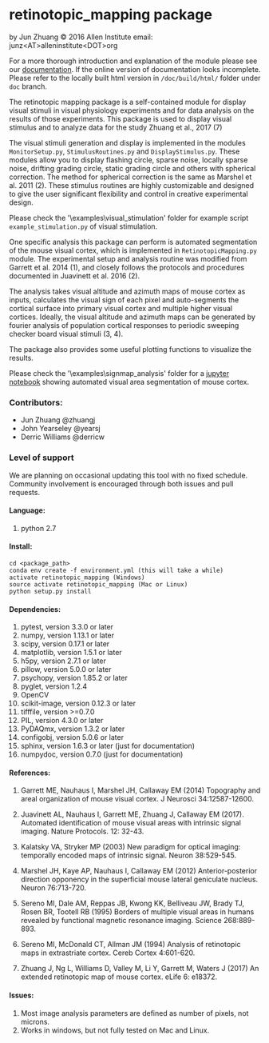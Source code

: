 # retinotopic_mapping package

by Jun Zhuang
&copy; 2016 Allen Institute
email: junz&lt;AT&gt;alleninstitute&lt;DOT&gt;org

For a more thorough introduction and explanation of the module please
see our [documentation](http://retinotopic-mapping.readthedocs.io/).
If the online version of documentation looks incomplete. Please refer
to the locally built html version in `/doc/build/html/` folder under
`doc` branch.

The retinotopic mapping package is a self-contained module
for display visual stimuli in visual physiology experiments and
for data analysis on the results of those experiments. This package is
used to display visual stimulus and to analyze data for the study
Zhuang et al., 2017 (7)

The visual stimuli generation and display is implemented in the modules
`MonitorSetup.py`, `StimulusRoutines.py` and `DisplayStimulus.py`.
These modules allow you to display flashing circle, sparse noise,
locally sparse noise, drifting grading circle, static grading circle
and others with spherical correction. The method for spherical
correction is the same as Marshel et al. 2011 (2). These stimulus
routines are highly customizable and designed to give the user
significant flexibility and control in creative experimental design.

Please check the '\examples\visual_stimulation' folder for
example script `example_stimulation.py` of visual stimulation.

One specific analysis this package can perform is automated
segmentation of the mouse visual cortex, which is implemented in
`RetinotopicMapping.py` module.
The experimental setup and analysis routine was
modified from Garrett et al. 2014 (1), and closely follows
the protocols and procedures documented in Juavinett et al. 2016
(2).

The analysis takes visual altitude and azimuth maps of mouse cortex
as inputs, calculates the visual sign of each pixel and auto-segments
the cortical surface into primary visual cortex and multiple higher
visual cortices. Ideally, the visual altitude and azimuth maps can be
generated by fourier analysis of population cortical responses to
periodic sweeping checker board visual stimuli (3, 4).

The package also provides some useful plotting functions to visualize
the results.

Please check the '\examples\signmap_analysis' folder for a [jupyter
notebook](https://github.com/zhuangjun1981/retinotopic_mapping/blob/master/retinotopic_mapping/examples/signmap_analysis/retinotopic_mapping_example.ipynb)
showing automated visual area segmentation of mouse cortex.

### Contributors:
* Jun Zhuang @zhuangj
* John Yearseley @yearsj
* Derric Williams @derricw

### Level of support
We are planning on occasional updating this tool with no fixed schedule. Community involvement is encouraged through both issues and pull requests.

#### Language:

1. python 2.7


#### Install:
```
cd <package_path>
conda env create -f environment.yml (this will take a while)
activate retinotopic_mapping (Windows)
source activate retinotopic_mapping (Mac or Linux)
python setup.py install
```


#### Dependencies:
1. pytest, version 3.3.0 or later
2. numpy, version 1.13.1 or later
3. scipy, version 0.17.1 or later
4. matplotlib, version 1.5.1 or later
5. h5py, version 2.7.1 or later
6. pillow, version 5.0.0 or later
7. psychopy, version 1.85.2 or later
8. pyglet, version 1.2.4
9. OpenCV
10. scikit-image, version 0.12.3 or later
11. tifffile, version >=0.7.0
12. PIL, version 4.3.0 or later
13. PyDAQmx, version 1.3.2 or later
14. configobj, version 5.0.6 or later
15. sphinx, version 1.6.3 or later (just for documentation)
16. numpydoc, version 0.7.0 (just for documentation)

#### References:

1. Garrett ME, Nauhaus I, Marshel JH, Callaway EM (2014) Topography and areal organization of mouse visual cortex. J Neurosci 34:12587-12600.

2. Juavinett AL, Nauhaus I, Garrett ME, Zhuang J, Callaway EM (2017). Automated identification of mouse visual areas with intrinsic signal imaging. Nature Protocols. 12: 32-43.

3. Kalatsky VA, Stryker MP (2003) New paradigm for optical imaging: temporally encoded maps of intrinsic signal. Neuron 38:529-545.

4. Marshel JH, Kaye AP, Nauhaus I, Callaway EM (2012) Anterior-posterior direction opponency in the superficial mouse lateral geniculate nucleus. Neuron 76:713-720.

5. Sereno MI, Dale AM, Reppas JB, Kwong KK, Belliveau JW, Brady TJ, Rosen BR, Tootell RB (1995) Borders of multiple visual areas in humans revealed by functional magnetic resonance imaging. Science 268:889-893.

6. Sereno MI, McDonald CT, Allman JM (1994) Analysis of retinotopic maps in extrastriate cortex. Cereb Cortex 4:601-620.

7. Zhuang J, Ng L, Williams D, Valley M, Li Y, Garrett M, Waters J (2017) An extended retinotopic map of mouse cortex. eLife 6: e18372.


#### Issues:

1. Most image analysis parameters are defined as number of pixels, not microns.
2. Works in windows, but not fully tested on Mac and Linux.